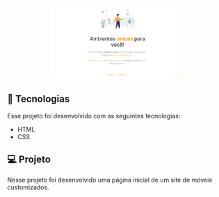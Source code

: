 <p align="center">
  <img alt="Preview do projeto desenvolvido." src="preview/imgprojeto1.png" width="60%">
</p>


## 🚀 Tecnologias

Esse projeto foi desenvolvido com as seguintes tecnologias:

- HTML
- CSS

## 💻 Projeto

Nesse projeto foi desenvolvido uma página inicial de um site de móveis customizados.
